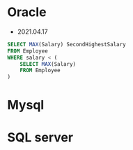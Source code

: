 # Oracle

- 2021.04.17


```sql
SELECT MAX(Salary) SecondHighestSalary
FROM Employee
WHERE salary < (
    SELECT MAX(Salary)
    FROM Employee
)

```

# Mysql 

# SQL server
